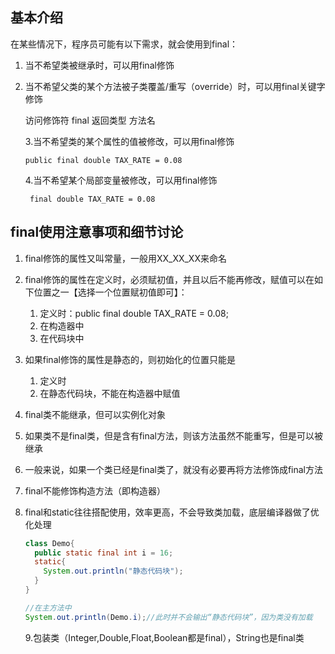 ## 基本介绍

在某些情况下，程序员可能有以下需求，就会使用到final：

1. 当不希望类被继承时，可以用final修饰
2. 当不希望父类的某个方法被子类覆盖/重写（override）时，可以用final关键字修饰
   
   访问修饰符 final 返回类型 方法名

   3.当不希望类的某个属性的值被修改，可以用final修饰

       public final double TAX_RATE = 0.08

   4.当不希望某个局部变量被修改，可以用final修饰

		final double TAX_RATE = 0.08

## final使用注意事项和细节讨论

1. final修饰的属性又叫常量，一般用XX_XX_XX来命名
2. final修饰的属性在定义时，必须赋初值，并且以后不能再修改，赋值可以在如下位置之一【选择一个位置赋初值即可】：
   1. 定义时：public final double TAX_RATE = 0.08;
   2. 在构造器中
   3. 在代码块中
3. 如果final修饰的属性是静态的，则初始化的位置只能是
   1. 定义时
   2. 在静态代码块，不能在构造器中赋值
4. final类不能继承，但可以实例化对象
5. 如果类不是final类，但是含有final方法，则该方法虽然不能重写，但是可以被继承
6. 一般来说，如果一个类已经是final类了，就没有必要再将方法修饰成final方法
7. final不能修饰构造方法（即构造器）
8. final和static往往搭配使用，效率更高，不会导致类加载，底层编译器做了优化处理
   ```java
   class Demo{
     public static final int i = 16;
     static{
       System.out.println("静态代码块");
     }
   }
   
   //在主方法中
   System.out.println(Demo.i);//此时并不会输出“静态代码块”，因为类没有加载
   ```

	9.包装类（Integer,Double,Float,Boolean都是final），String也是final类
